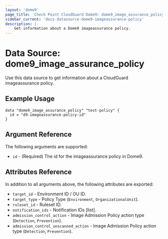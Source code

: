 ```yaml
---
layout: 'dome9'
page_title: 'Check Point CloudGuard Dome9: dome9_image_assurance_policy'
sidebar_current: 'docs-datasource-dome9-imageassurance-policy'
description: |-
    Get information about a Dome9 imageassurance policy.
---
```


# Data Source: dome9_image_assurance_policy

Use this data source to get information about a CloudGuard imageassurance policy.

## Example Usage

```hcl
data "dome9_image_assurance_policy" "test-policy" {
  id = "d9-imageassurance-policy-id"
}
```

## Argument Reference

The following arguments are supported:

-   `id` - (Required) The id for the imageassurance policy in Dome9.

## Attributes Reference

In addition to all arguments above, the following attributes are exported:

-   `target_id` - Environment ID / OU ID.
-   `target_type` - Policy Type (`Environment`, `OrganizationalUnit`).
-   `ruleset_id` - Ruleset ID.
-   `notification_ids` - Notification IDs [list].
-   `admission_control_action` - Image Admission Policy action type (`Detection`, `Prevention`).
-   `admission_control_unscanned_action` - Image Admission Policy action type (`Detection`, `Prevention`).
